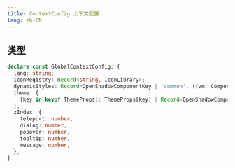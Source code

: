 ```yaml
---
title: ContextConfig 上下文配置
lang: zh-CN
---
```


## 类型

```ts
declare const GlobalContextConfig: {
  lang: string;
  iconRegistry: Record<string, IconLibrary>;
  dynamicStyles: Record<OpenShadowComponentKey | 'common', ((vm: ComponentInternalInstance) => string)[]>
  theme: {
    [key in keyof ThemeProps]: ThemeProps[key] | Record<OpenShadowComponentKey | 'common', ThemeProps[key]>;
  },
  zIndex: {
    teleport: number,
    dialog: number,
    popover: number,
    tooltip: number,
    message: number,
  },
}
```


<!--this file is copied from Chinese md, remove this comment to update it, or it will be overwritten on next build-->
